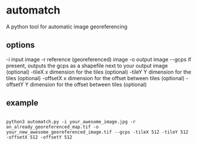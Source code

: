 # automatch
A python tool for automatic image georeferencing

## options
-i input image
-r reference (georeferenced) image
-o output image
--gcps if present, outputs the gcps as a shapefile next to your output image (optional)
-tileX x dimension for the tiles (optional)
-tileY Y dimension for the tiles (optional)
-offsetX x dimension for the offset between tiles (optional)
-offsetY Y dimension for the offset between tiles (optional)

## example
```shell

python3 automatch.py -i your_awesome_image.jpg -r an_already_georeferenced_map.tif -o your_new_awesome_georeferenced_image.tif --gcps -tileX 512 -tileY 512 -offsetX 512 -offsetY 512

```